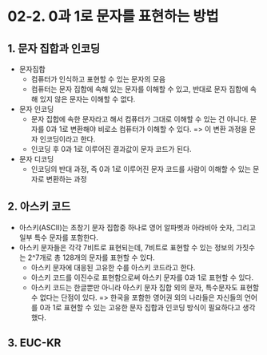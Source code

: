 # 02-2. 0과 1로 문자를 표현하는 방법

## 1. 문자 집합과 인코딩
- 문자집합
    - 컴퓨터가 인식하고 표현할 수 있는 문자의 모음
    - 컴퓨터는 문자 집합에 속해 있는 문자를 이해할 수 있고, 반대로 문자 집합에 속해 있지 않은 문자는 이해할 수 없다.
- 문자 인코딩
    - 문자 집합에 속한 문자라고 해서 컴퓨터가 그대로 이해할 수 있는 건 아니다. 문자를 0과 1로 변환해야 비로소 컴퓨터가 이해할 수 있다. => 이 변환 과정을 문자 인코딩이라고 한다.
    - 인코딩 후 0과 1로 이루어진 결과값이 문자 코드가 된다.
- 문자 디코딩
    - 인코딩의 반대 과정, 즉 0과 1로 이루어진 문자 코드를 사람이 이해할 수 있는 문자로 변환하는 과정

## 2. 아스키 코드
- 아스키(ASCII)는 초창기 문자 집합중 하나로 영어 알파벳과 아라비아 숫자, 그리고 일부 특수 문자를 포함한다.
- 아스키 문자들은 각각 7비트로 표현되는데, 7비트로 표현할 수 있는 정보의 가짓수는 2^7개로 총 128개의 문자를 표현할 수 있다.
    - 아스키 문자에 대응된 고유한 수를 아스키 코드라고 한다.
    - 아스키 코드를 이진수로 표현함으로써 아스키 문자를 0과 1로 표현할 수 있다.
    - 아스키 코드는 한글뿐만 아니라 아스키 문자 집합 외의 문자, 특수문자도 표현할 수 없다는 단점이 있다. => 한국을 포함한 영어권 외의 나라들은 자신들의 언어를 0과 1로 표현할 수 있는 고유한 문자 집합과 인코딩 방식이 필요하다고 생각했다.

## 3. EUC-KR
